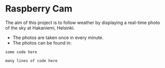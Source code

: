 # Raspberry Cam

The aim of this project is to follow weather by displaying a real-time photo of the sky at Hakaniemi, Helsinki.

- The photos are taken once in every minute.
- The photos can be found in:

`some code here`

```
many lines of code here
```
